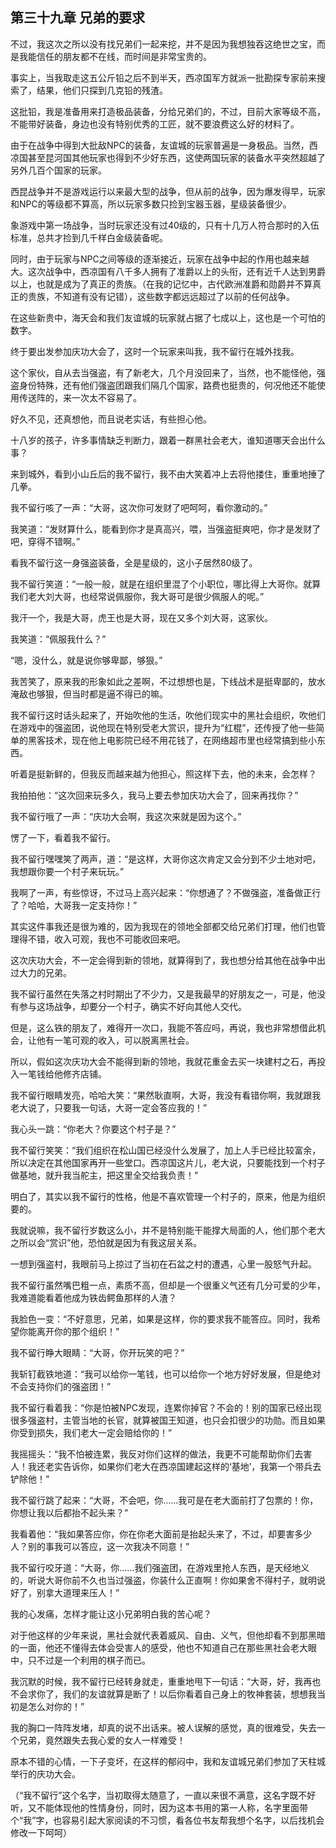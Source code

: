 ## 第三十九章 兄弟的要求

不过，我这次之所以没有找兄弟们一起来挖，并不是因为我想独吞这绝世之宝，而是我能信任的朋友都不在线，而时间是非常宝贵的。

事实上，当我取走这五公斤铅之后不到半天，西凉国军方就派一批勘探专家前来搜索了，结果，他们只探到几克铅的残渣。

这批铅，我是准备用来打造极品装备，分给兄弟们的，不过，目前大家等级不高，不能带好装备，身边也没有特别优秀的工匠，就不要浪费这么好的材料了。

由于在战争中得到大批敌NPC的装备，友谊城的玩家普遍是一身极品。当然，西凉国甚至昆河国其他玩家也得到不少好东西，这使两国玩家的装备水平突然超越了另外几百个国家的玩家。

西昆战争并不是游戏运行以来最大型的战争，但从前的战争，因为爆发得早，玩家和NPC的等级都不算高，所以玩家多数只捡到宝器玉器，星级装备很少。

象游戏中第一场战争，当时玩家还没有过40级的，只有十几万人符合那时的入伍标准，总共才捡到几千样白金级装备呢。

同时，由于玩家与NPC之间等级的逐渐接近，玩家在战争中起的作用也越来越大。这次战争中，西凉国有八千多人拥有了准爵以上的头衔，还有近千人达到男爵以上，也就是成为了真正的贵族。（在我的记忆中，古代欧洲准爵和勋爵并不算真正的贵族，不知道有没有记错），这些数字都远远超过了以前的任何战争。

在这些新贵中，海天会和我们友谊城的玩家就占据了七成以上，这也是一个可怕的数字。

终于要出发参加庆功大会了，这时一个玩家来叫我，我不留行在城外找我。

这个家伙，自从去当强盗，有了新老大，几个月没回来了，当然，也不能怪他，强盗身份特殊，还有他们强盗团跟我们隔几个国家，路费也挺贵的，何况他还不能使用传送阵的，来一次太不容易了。

好久不见，还真想他，而且说老实话，有些担心他。

十八岁的孩子，许多事情缺乏判断力，跟着一群黑社会老大，谁知道哪天会出什么事？

来到城外，看到小山丘后的我不留行，我不由大笑着冲上去将他搂住，重重地捶了几拳。

我不留行咳了一声：“大哥，这次你可发财了吧呵呵，看你激动的。”

我笑道：“发财算什么，能看到你才是真高兴，喂，当强盗挺爽吧，你才是发财了吧，穿得不错啊。”

看我不留行这一身强盗装备，全是星级的，这小子居然80级了。

我不留行笑道：“一般一般，就是在组织里混了个小职位，哪比得上大哥你。就算我们老大刘大哥，也经常说佩服你，我大哥可是很少佩服人的呢。”

我汗一个，我是大哥，虎王也是大哥，现在又多个刘大哥，这家伙。

我笑道：“佩服我什么？”

“嗯，没什么，就是说你够卑鄙，够狠。”

我苦笑了，原来我的形象如此之差啊，不过想想也是，下线战术是挺卑鄙的，放水淹敌也够狠，但当时都是逼不得已的嘛。

我不留行这时话头起来了，开始吹他的生活，吹他们现实中的黑社会组织，吹他们在游戏中的强盗团，说他现在特别受老大赏识，提升为“红棍”，还传授了他一些简单的黑客技术，现在他上电影院已经不用花钱了，在网络超市里也经常搞到些小东西。

听着是挺新鲜的，但我反而越来越为他担心，照这样下去，他的未来，会怎样？

我拍拍他：“这次回来玩多久，我马上要去参加庆功大会了，回来再找你？”

我不留行哦了一声：“庆功大会啊，我这次来就是因为这个。”

愣了一下，看着我不留行。

我不留行嘿嘿笑了两声，道：“是这样，大哥你这次肯定又会分到不少土地对吧，我想跟你要一个村子来玩玩。”

我啊了一声，有些惊讶，不过马上高兴起来：“你想通了？不做强盗，准备做正行了？哈哈，大哥我一定支持你！”

其实这件事我还是很为难的，因为我现在的领地全部都交给兄弟们打理，他们也管理得不错，收入可观，我也不可能收回来吧。

这次庆功大会，不一定会得到新的领地，就算得到了，我也想分给其他在战争中出过大力的兄弟。

我不留行虽然在失落之村时期出了不少力，又是我最早的好朋友之一，可是，他没有参与这场战争，却要分一个村子，确实不好向其他人交代。

但是，这么铁的朋友了，难得开一次口，我能不答应吗，再说，我也非常想借此机会，让他有一笔可观的收入，可以脱离黑社会。

所以，假如这次庆功大会不能得到新的领地，我就花重金去买一块建村之石，再投入一笔钱给他修齐店铺。

我不留行眼睛发亮，哈哈大笑：“果然耿直啊，大哥，我没有看错你啊，我就跟我老大说了，只要我一句话，大哥一定会答应我的！”

我心头一跳：“你老大？你要这个村子是？”

我不留行笑笑：“我们组织在松山国已经没什么发展了，加上人手已经比较富余，所以决定在其他国家再开一些堂口。西凉国这片儿，老大说，只要能找到一个村子做基地，就升我当舵主，把这里全交给我负责！”

明白了，其实以我不留行的性格，他是不喜欢管理一个村子的，原来，他是为组织要的。

我就说嘛，我不留行岁数这么小，并不是特别能干能撑大局面的人，他们那个老大之所以会“赏识”他，恐怕就是因为有我这层关系。

一想到强盗村，我眼前马上掠过了当初在石盆之村的遭遇，心里一股怒气升起。

我不留行虽然嘴巴粗一点，素质不高，但却是一个很重义气还有几分可爱的少年，我难道能看着他成为铁齿鳄鱼那样的人渣？

我脸色一变：“不好意思，兄弟，如果是这样，你的要求我不能答应。同时，我希望你能离开你的那个组织！”

我不留行睁大眼睛：“大哥，你开玩笑的吧？”

我斩钉截铁地道：“我可以给你一笔钱，也可以给你一个地方好好发展，但是绝对不会支持你们的强盗团！”

我不留行看着我：“你是怕被NPC发现，连累你掉官？不会的！别的国家已经出现很多强盗村，主管当地的长官，就算被国王知道，也只会扣很少的功勋。而且如果你受到损失，我们老大一定会赔给你的！”

我摇摇头：“我不怕被连累，我反对你们这样的做法，我更不可能帮助你们去害人！我还老实告诉你，如果你们老大在西凉国建起这样的‘基地’，我第一个带兵去铲除他！”

我不留行跳了起来：“大哥，不会吧，你……我可是在老大面前打了包票的！你，你想让我以后都抬不起头来？”

我看着他：“我如果答应你，你在你老大面前是抬起头来了，不过，却要害多少人？别的事我可以答应，这一次我决不同意！”

我不留行咬牙道：“大哥，你……我们强盗团，在游戏里抢人东西，是天经地义的，听说大哥你前不久也当过强盗，你装什么正直啊！你如果舍不得村子，就明说好了，别拿大道理来压人！”

我的心发痛，怎样才能让这小兄弟明白我的苦心呢？

对于他这样的少年来说，黑社会就代表着威风、自由、义气，但他却看不到那黑暗的一面，他还不懂得去体会受害人的感受，他也不知道自己在那些黑社会老大眼中，只不过是一个利用的棋子而已。

我沉默的时候，我不留行已经转身就走，重重地甩下一句话：“大哥，好，我再也不会求你了，我们的友谊就算是断了！以后你看着自己身上的牧神套装，想想我当初是怎么对你的！”

我的胸口一阵阵发堵，却真的说不出话来。被人误解的感觉，真的很难受，失去一个兄弟，竟然跟失去我心爱的女人一样难受！

原本不错的心情，一下子变坏，在这样的郁闷中，我和友谊城兄弟们参加了天柱城举行的庆功大会。

（“我不留行”这个名字，当初取得太随意了，一直以来很不满意，这名字既不好听，又不能体现他的性情身份，同时，因为这本书用的第一人称，名字里面带个“我”字，也容易引起大家阅读的不习惯，看各位书友帮我想个名字，以后找机会修改一下呵呵）

